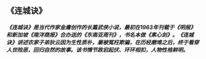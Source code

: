## 《连城诀》

##### 《连城诀》是当代作家金庸创作的长篇武侠小说，最初在1963年刊载于《明报》和新加坡《南洋商报》合办送的《东南亚周刊》，书名本做《素心剑》。《连城诀》讲述农家子弟狄云因为生性质朴，屡被冤枉欺骗，在历经磨难之后，终于看穿人世险恶，回归自然的故事。该书情节跌宕起伏、环环相扣，人物性格鲜明。
